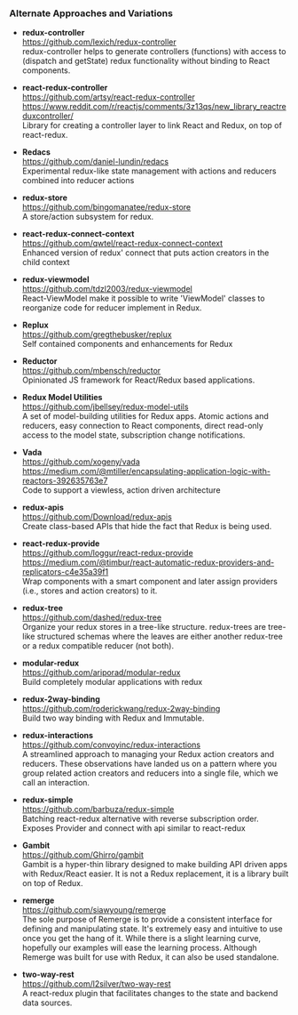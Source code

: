 ### Alternate Approaches and Variations

- **redux-controller**  
  https://github.com/lexich/redux-controller  
  redux-controller helps to generate controllers (functions) with access to (dispatch and getState) redux functionality without binding to React components.
  
- **react-redux-controller**  
  https://github.com/artsy/react-redux-controller  
  https://www.reddit.com/r/reactjs/comments/3z13qs/new_library_reactreduxcontroller/  
  Library for creating a controller layer to link React and Redux, on top of react-redux.
  
- **Redacs**  
  https://github.com/daniel-lundin/redacs  
  Experimental redux-like state management with actions and reducers combined into reducer actions
  
- **redux-store**  
  https://github.com/bingomanatee/redux-store  
  A store/action subsystem for redux.  
  
- **react-redux-connect-context**  
  https://github.com/qwtel/react-redux-connect-context  
  Enhanced version of redux' connect that puts action creators in the child context
  
- **redux-viewmodel**  
  https://github.com/tdzl2003/redux-viewmodel  
  React-ViewModel make it possible to write 'ViewModel' classes to reorganize code for reducer implement in Redux.
  
- **Replux**  
  https://github.com/gregthebusker/replux  
  Self contained components and enhancements for Redux
  
- **Reductor**  
  https://github.com/mbensch/reductor  
  Opinionated JS framework for React/Redux based applications.
  
- **Redux Model Utilities**  
  https://github.com/jbellsey/redux-model-utils  
  A set of model-building utilities for Redux apps.  Atomic actions and reducers, easy connection to React components, direct read-only access to the model state, subscription change notifications.
  
- **Vada**  
  https://github.com/xogeny/vada  
  https://medium.com/@mtiller/encapsulating-application-logic-with-reactors-392635763e7  
  Code to support a viewless, action driven architecture
  
- **redux-apis**  
  https://github.com/Download/redux-apis  
  Create class-based APIs that hide the fact that Redux is being used.
  
- **react-redux-provide**  
  https://github.com/loggur/react-redux-provide  
  https://medium.com/@timbur/react-automatic-redux-providers-and-replicators-c4e35a39f1  
  Wrap components with a smart component and later assign providers (i.e., stores and action creators) to it.
  
- **redux-tree**  
  https://github.com/dashed/redux-tree  
  Organize your redux stores in a tree-like structure.  redux-trees are tree-like structured schemas where the leaves are either another redux-tree or a redux compatible reducer (not both).
  
- **modular-redux**  
  https://github.com/ariporad/modular-redux  
  Build completely modular applications with redux
  
- **redux-2way-binding**  
  https://github.com/roderickwang/redux-2way-binding  
  Build two way binding with Redux and Immutable.
  
- **redux-interactions**  
  https://github.com/convoyinc/redux-interactions  
  A streamlined approach to managing your Redux action creators and reducers.  These observations have landed us on a pattern where you group related action creators and reducers into a single file, which we call an interaction.
  
- **redux-simple**  
  https://github.com/barbuza/redux-simple  
  Batching react-redux alternative with reverse subscription order.  Exposes Provider and connect with api similar to react-redux
  
- **Gambit**  
  https://github.com/Ghirro/gambit  
  Gambit is a hyper-thin library designed to make building API driven apps with Redux/React easier. It is not a Redux replacement, it is a library built on top of Redux.
  
- **remerge**  
  https://github.com/siawyoung/remerge  
  The sole purpose of Remerge is to provide a consistent interface for defining and manipulating state. It's extremely easy and intuitive to use once you get the hang of it. While there is a slight learning curve, hopefully our examples will ease the learning process.  Although Remerge was built for use with Redux, it can also be used standalone.

- **two-way-rest**  
  https://github.com/l2silver/two-way-rest  
  A react-redux plugin that facilitates changes to the state and backend data sources.
